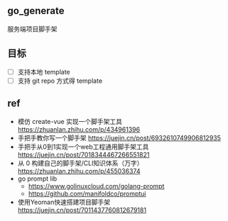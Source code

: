 ## go_generate
服务端项目脚手架

## 目标
* [ ] 支持本地 template
* [ ] 支持 git repo 方式得 template

## ref
* 模仿 create-vue 实现一个脚手架工具 https://zhuanlan.zhihu.com/p/434961396
* 手把手教你写一个脚手架 https://juejin.cn/post/6932610749906812935
* 手把手从0到1实现一个web工程通用脚手架工具 https://juejin.cn/post/7018344467266551821
* 从 0 构建自己的脚手架/CLI知识体系（万字） https://zhuanlan.zhihu.com/p/455036374
* go prompt lib 
  * https://www.golinuxcloud.com/golang-prompt
  * https://github.com/manifoldco/promptui
* 使用Yeoman快速搭建项目脚手架 https://juejin.cn/post/7011437760812679181

